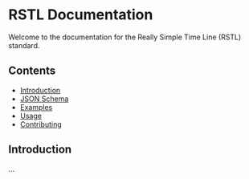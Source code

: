 # RSTL Documentation

Welcome to the documentation for the Really Simple Time Line (RSTL) standard.

## Contents

- [Introduction](#introduction)
- [JSON Schema](schema/rstl-schema.json)
- [Examples](examples/)
- [Usage](#usage)
- [Contributing](../CONTRIBUTING.md)

## Introduction

...


